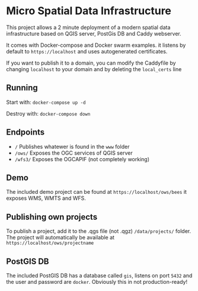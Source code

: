 # Micro Spatial Data Infrastructure

This project allows a 2 minute deployment of a modern spatial data infrastructure based on QGIS server, PostGis DB and Caddy webserver.

It comes with Docker-compose and Docker swarm examples. it listens by default to `https://localhost` and uses autogenerated certificates. 

If you want to publish it to a domain, you can modify the Caddyfile by changing `localhost` to your domain and by deleting the `local_certs` line

## Running
Start with: `docker-compose up -d`

Destroy with: `docker-compose down`

## Endpoints
- `/` Publishes whatewer is found in the `www` folder
- `/ows/` Exposes the OGC services of QGIS server
- `/wfs3/` Exposes the OGCAPIF (not completely working)

## Demo
The included demo project can be found at `https://localhost/ows/bees` it exposes WMS, WMTS and WFS.

## Publishing own projects
To publish a project, add it to the .qgs file (not .qgz) `/data/projects/` folder. The project will automatically be available at `https://localhost/ows/projectname` 

## PostGIS DB
The included PostGIS DB has a database called `gis`, listens on port `5432` and the user and password are `docker`. Obviously this in not production-ready!

